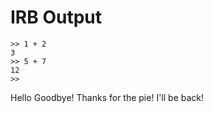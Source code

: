 
# IRB Output

    >> 1 + 2
    3
    >> 5 + 7
    12
    >>
    


Hello
Goodbye! Thanks for the pie!
I'll be back!
